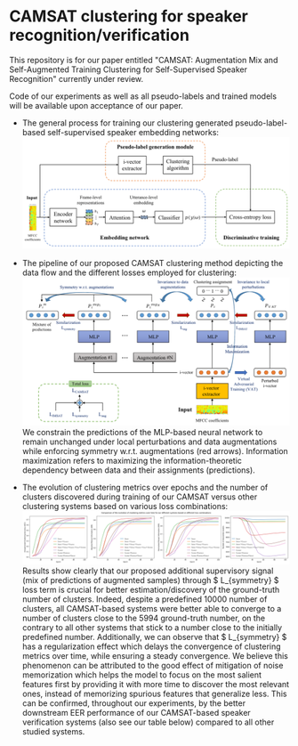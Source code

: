 # CAMSAT clustering for speaker recognition/verification

This repository is for our paper entitled "CAMSAT: Augmentation Mix and Self-Augmented Training Clustering for Self-Supervised Speaker Recognition" currently under review.

Code of our experiments as well as all pseudo-labels and trained models will be available upon acceptance of our paper. 

- The general process for training our clustering generated pseudo-label-based self-supervised speaker embedding networks: ![](/process_pseudo_label_based_speaker_embedding_training.png)

- The pipeline of our proposed CAMSAT clustering method depicting the data flow and the different losses employed for clustering: ![](/CAMSAT_diagram.png)
  We constrain the predictions of the MLP-based neural network to remain unchanged under local perturbations and data augmentations while enforcing symmetry w.r.t. augmentations (red arrows). Information maximization refers to maximizing the information-theoretic dependency between data and their assignments (predictions).

- The evolution of clustering metrics over epochs and the number of clusters discovered during training of our CAMSAT versus other clustering systems based on various loss combinations: ![](/metrics_overtime.png)
  Results show clearly that our proposed additional supervisory signal (mix of predictions of augmented samples) through $ L_{symmetry} $ loss term is crucial for better estimation/discovery of the ground-truth number of clusters. Indeed, despite a predefined 10000 number of clusters, all CAMSAT-based systems were better able to converge to a number of clusters close to the 5994 ground-truth number, on the contrary to all other systems that stick to a number close to the initially predefined number. Additionally, we can observe that $ L_{symmetry} $ has a regularization effect which delays the convergence of clustering metrics over time, while ensuring a steady convergence. We believe this phenomenon can be attributed to the good effect of mitigation of noise memorization which helps the model to focus on the most salient features first by providing it with more time to discover the most relevant ones, instead of memorizing spurious features that generalize less. This can be confirmed, throughout our experiments, by the better downstream EER performance of our CAMSAT-based speaker verification systems (also see our table below) compared to all other studied systems.
